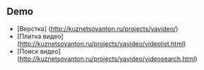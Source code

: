 ## Demo

* [Верстка] (http://kuznetsovanton.ru/projects/yavideo/)
* [Плитка видео] (http://kuznetsovanton.ru/projects/yavideo/videolist.html)
* [Поиск видео] (http://kuznetsovanton.ru/projects/yavideo/videosearch.html)